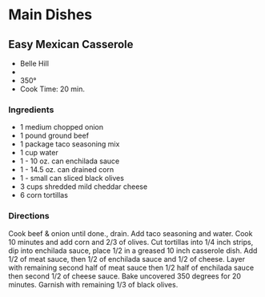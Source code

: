 # Main Dishes

## Easy Mexican Casserole

* Belle Hill
* 
* 350°
* Cook Time: 20 min.

### Ingredients

* 1 medium chopped onion
* 1 pound ground beef
* 1 package taco seasoning mix
* 1 cup water
* 1 - 10 oz. can enchilada sauce
* 1 - 14.5 oz. can drained corn
* 1 - small can sliced  black olives
* 3 cups shredded mild cheddar cheese
* 6 corn tortillas

### Directions

Cook beef & onion until done., drain.  Add taco seasoning and water.  Cook 10 minutes and add corn and 2/3 of olives.  Cut tortillas into 1/4 inch strips, dip into enchilada sauce, place 1/2 in a greased 10 inch casserole dish.  Add 1/2 of meat sauce, then 1/2 of enchilada sauce and 1/2 of cheese.  Layer with remaining second half of meat sauce then 1/2 half of enchilada sauce then second 1/2 of cheese sauce.  Bake uncovered 350 degrees for 20 minutes.  Garnish with remaining 1/3 of black olives.
